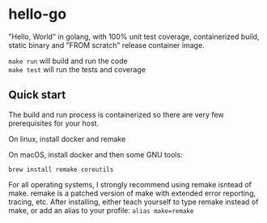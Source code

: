 # hello-go
"Hello, World" in golang, with 100% unit test coverage, containerized build, static binary and "FROM scratch" release container image.

`make run` will build and run the code  
`make test` will run the tests and coverage  

## Quick start
The build and run process is containerized so there are very few prerequisites for your host.

On linux, install docker and remake

On macOS, install docker and then some GNU tools:
```
brew install remake coreutils
```

For all operating systems, I strongly recommend using remake isntead of make. remake is a patched version of make with extended error reporting, tracing, etc. After installing, either teach yourself to type remake instead of make, or add an alias to your profile: `alias make=remake`
